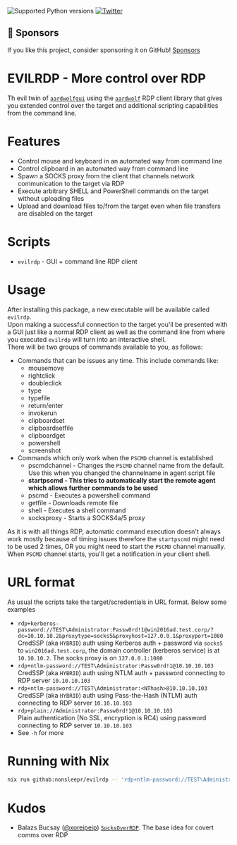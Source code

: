 ![Supported Python versions](https://img.shields.io/badge/python-3.11+-blue.svg) [![Twitter](https://img.shields.io/twitter/follow/skelsec?label=skelsec&style=social)](https://twitter.com/intent/follow?screen_name=skelsec)

## :triangular_flag_on_post: Sponsors

If you like this project, consider sponsoring it on GitHub! [Sponsors](https://github.com/sponsors/skelsec/)

# EVILRDP - More control over RDP
Th evil twin of [`aardwolfgui`](https://github.com/skelsec/aardwolfgui) using the [`aardwolf`](https://github.com/skelsec/aardwolf) RDP client library that gives you extended control over the target and additional scripting capabilities from the command line.

# Features
 - Control mouse and keyboard in an automated way from command line
 - Control clipboard in an automated way from command line
 - Spawn a SOCKS proxy from the client that channels network communication to the target via RDP  
 - Execute arbitrary SHELL and PowerShell commands on the target without uploading files
 - Upload and download files to/from the target even when file transfers are disabled on the target

# Scripts
 - `evilrdp` - GUI + command line RDP client 

# Usage
After installing this package, a new executable will be available called `evilrdp`.  
Upon making a successful connection to the target you'll be presented with a GUI just like a normal RDP client as well as the command line from where you executed `evilrdp` will turn into an interactive shell.  
There will be two groups of commands available to you, as follows:  
- Commands that can be issues any time. This include commands like:
  - mousemove
  - rightclick
  - doubleclick
  - type
  - typefile
  - return/enter
  - invokerun
  - clipboardset
  - clipboardsetfile
  - clipboardget
  - powershell
  - screenshot
- Commands which only work when the `PSCMD` channel is established
  - pscmdchannel - Changes the `PSCMD` channel name from the default. Use this when you changed the channelname in agent script file
  - **startpscmd - This tries to automatically start the remote agent which allows further commands to be used**
  - pscmd - Executes a powershell command
  - getfile - Downloads remote file
  - shell - Executes a shell command
  - socksproxy - Starts a SOCKS4a/5 proxy

As it is with all things RDP, automatic command execution doesn't always work mostly because of timing issues therefore the `startpscmd` might need to be used 2 times, OR you might need to start the `PSCMD` channel manually.  
When `PSCMD` channel starts, you'll get a notification in your client shell.

# URL format
As usual the scripts take the target/scredentials in URL format. Below some examples
 - `rdp+kerberos-password://TEST\Administrator:Passw0rd!1@win2016ad.test.corp/?dc=10.10.10.2&proxytype=socks5&proxyhost=127.0.0.1&proxyport=1080`  
 CredSSP (aka `HYBRID`) auth using Kerberos auth + password via `socks5` to `win2016ad.test.corp`, the domain controller (kerberos service) is at `10.10.10.2`. The socks proxy is on `127.0.0.1:1080`
 - `rdp+ntlm-password://TEST\Administrator:Passw0rd!1@10.10.10.103`  
 CredSSP (aka `HYBRID`) auth using NTLM auth + password connecting to RDP server `10.10.10.103`
 - `rdp+ntlm-password://TEST\Administrator:<NThash>@10.10.10.103`  
 CredSSP (aka `HYBRID`) auth using Pass-the-Hash (NTLM) auth connecting to RDP server `10.10.10.103`
 - `rdp+plain://Administrator:Passw0rd!1@10.10.10.103`  
 Plain authentication (No SSL, encryption is RC4) using password connecting to RDP server `10.10.10.103`
 - See `-h` for more

# Running with Nix
```bash
nix run github:nonsleepr/evilrdp -- 'rdp+ntlm-password://TEST\Administrator:<NThash>@10.10.10.103'
```

# Kudos
 - Balazs Bucsay ([@xoreipeip](https://twitter.com/xoreipeip)) [`SocksOverRDP`](https://github.com/nccgroup/SocksOverRDP). The base idea for covert comms over RDP

